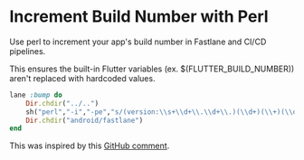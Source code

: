 # Increment Build Number with Perl
Use perl to increment your app's build number in Fastlane and CI/CD pipelines.

This ensures the built-in Flutter variables (ex. $(FLUTTER_BUILD_NUMBER)) aren't replaced with hardcoded values.

```ruby
lane :bump do
    Dir.chdir("../..")
    sh("perl","-i","-pe","s/(version:\\s+\\d+\\.\\d+\\.)(\\d+)(\\+)(\\d+)$/$1.($2+1).$3.($4+1)/e", "pubspec.yaml")
    Dir.chdir("android/fastlane")
end
```
This was inspired by this [GitHub comment](https://github.com/flutter/flutter/issues/41955#issuecomment-601266745).